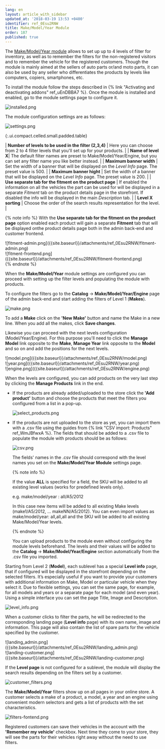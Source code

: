 ```yaml
---
lang: en
layout: article_with_sidebar
updated_at: '2018-03-19 13:53 +0400'
identifier: ref_0Esu2RNW
title: Make/Model/Year Module
order: 187
published: true
---
```

The [Make/Model/Year module](https://market.x-cart.com/addons/make-model-year.html "Make/Model/Year Module") allows to set up up to 4 levels of filter for inventory, as well as to remember the filters for the non-registered visitors and to remember the vehicle for the registered customers. Though the module is mainly aimed at the sellers of auto parts or/and moto parts, it can also be used by any seller who differentiates the products by levels like computers, copiers, smartphones, etc. 

To install the module follow the steps described in {% link "Activating and deactivating addons" ref_uEnDBBA7 %}. Once the module is installed and enabled, go to the module settings page to configure it.

![installed.png]({{site.baseurl}}/attachments/ref_0Esu2RNW/installed.png)

The module configuration settings are as follows:

![settings.png]({{site.baseurl}}/attachments/ref_0Esu2RNW/settings.png)

{:.ui.compact.celled.small.padded.table}

| **Number of levels to be used in the filter (2,3,4)** | Here you can choose from 2 to 4 filter levels that you'll set up for your products. |
| **Name of level X**| The default filter names are preset to Make/Model/Year/Engine, but you can set any filter name you like better instead. |
| **Maximum banner width** | Set the width of a banner that will be displayed on the _Level Info_ page. The preset value is 500. |
| **Maximum banner hight** | Set the width of a banner that will be displayed on the _Level Info_ page. The preset value is 200. |
| **Use separate tab for the fitment on the product page** | If enabled the information on all the vehicles the part can be used for will be displayed in a separate _Fitment_ tab on the product details page in the storefront. If disabled the info will be displayed in the main _Description_ tab. | 
| **Level X sorting** | Choose the order of the search results representation for the level. |

{% note info %}
With the **Use separate tab for the fitment on the product page** option enabled each product will gain a separate **Fitment** tab that will be displayed onthe product details page both in the admin back-end and customer frontend.
<div class="ui stackable two column grid">
  <div class="column" markdown="span">![fitment-admin.png]({{site.baseurl}}/attachments/ref_0Esu2RNW/fitment-admin.png)</div>
  <div class="column" markdown="span">![fitment-frontend.png]({{site.baseurl}}/attachments/ref_0Esu2RNW/fitment-frontend.png)</div>
</div>
{% endnote %}

When the **Make/Model/Year** module settings are configured you can proceed with setting up the filter levels and populating the module with products. 

To configure the filters go to the **Catalog** -> **Make/Model/Year/Engine** page of the admin back-end and start adding the filters of Level 1 (**Makes**).

![make.png]({{site.baseurl}}/attachments/ref_0Esu2RNW/make.png)

To add a **Make** click on the **'New Make'** button and name the Make in a new line. When you add all the makes, click **Save changes**.  

Likewise you can proceed with the next levels configuration (Model/Year/Engine). For this purpose you'll need to click the **Manage Model** link opposite to the **Make**, **Manage Year** link opposite to the **Model** and so on and add the positions for the next levels. 

<div class="ui stackable three column grid">
  <div class="column" markdown="span">![model.png]({{site.baseurl}}/attachments/ref_0Esu2RNW/model.png)</div>
  <div class="column" markdown="span">![year.png]({{site.baseurl}}/attachments/ref_0Esu2RNW/year.png)</div>
  <div class="column" markdown="span">![engine.png]({{site.baseurl}}/attachments/ref_0Esu2RNW/engine.png)</div>
</div>

When the levels are configured, you can add products on the very last step by clicking the **Manage Products** link in the end. 

* If the products are already added/uploaded to the store click the **'Add product'** button and choose the products that meet the filters you configured from a list in a pop-up.
  
  ![select_products.png]({{site.baseurl}}/attachments/ref_0Esu2RNW/select_products.png)
  
  
* If the products are not uploaded to the store as yet, you can import them with a .csv file using the guides from {% link "CSV import: Products" ref_WmJBfwxA %}.
  The fields that should be added to a .csv file to populate the module with products should be as follows:
  
  ![csv.png]({{site.baseurl}}/attachments/ref_0Esu2RNW/csv.png)
  
  
  The fields' names in the .csv file should correspond with the level names you set on the **Make/Model/Year Module** settings page.
  
  {% note info %}
  
  If the value **ALL** is specified for a field, the SKU will be added to all existing level values (works for predefined levels only). 
  
  e.g. 
  make/model/year : all/A5/2012
  
  In this case new items will be added to all existing Make levels (make1/A5/2012, … makeNN/A5/2012). You can even import values as make/model/year: all,all,all and the SKU will be added to all existing Make/Model/Year levels. 
  
  {% endnote %}
  
  You can upload products to the module even without configuring the module levels beforehand. The levels and their values will be added to the **Catalog** -> **Make/Model/Year/Engine** section automatically from the .csv file you imported. 
  
Starting from Level 2 (**Model**), each sublevel has a special **Level info** page, that if configured will be displayed in the storefront depending on the selected filters. It’s especially useful if you want to provide your customers with additional information on Make, Model or particular vehicle when they select it. Due to flexible settings, you can set the same page, for example, for all models and years or a separate page for each model (and even year). Using a simple interface you can set the page Title, Image and Description. 

![level_info.png]({{site.baseurl}}/attachments/ref_0Esu2RNW/level_info.png)

When a customer clicks to filter the parts, he will be redirected to the corresponding landing page (**Level info** page) with its own name, image and information. This page will also contain the list of spare parts for the vehicle specified by the customer. 

<div class="ui stackable two column grid">
  <div class="column" markdown="span">![landing_admin.png]({{site.baseurl}}/attachments/ref_0Esu2RNW/landing_admin.png)</div>
  <div class="column" markdown="span">![landing-customer.png]({{site.baseurl}}/attachments/ref_0Esu2RNW/landing-customer.png)</div>
</div>

If the **Level page** is not configured for a sublevel, the module will display the search results depending on the filters set by a customer.

![customer_filters.png]({{site.baseurl}}/attachments/ref_0Esu2RNW/customer_filters.png)

The **Make/Model/Year** filters show up on all pages in your online store. A customer selects a make of a product, a model, a year and an engine using convenient modern selectors and gets a list of products with the set characteristics.

![filters-fontend.png]({{site.baseurl}}/attachments/ref_0Esu2RNW/filters-fontend.png)

Registered customers can save their vehicles in the account with the **'Remember my vehicle'** checkbox. Next time they come to your store, they will see the parts for their vehicles right away without the need to use filters.
